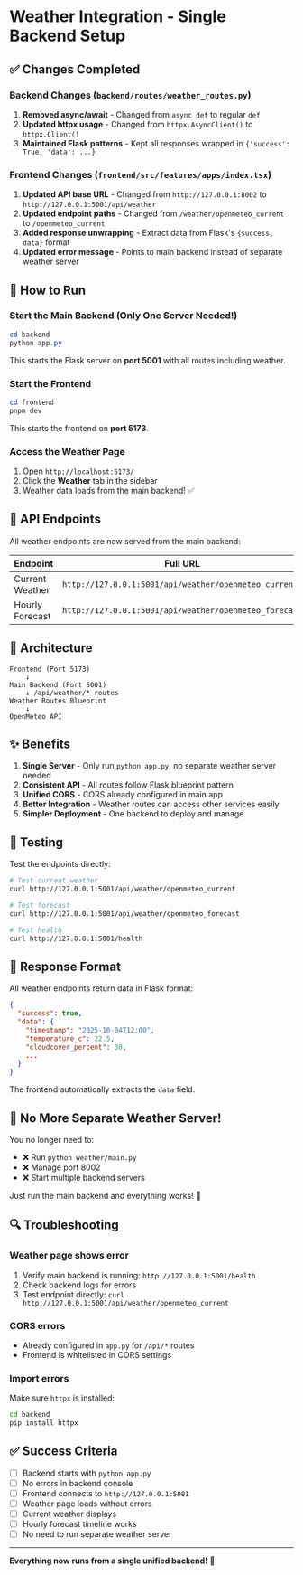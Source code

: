# Weather Integration - Single Backend Setup

## ✅ Changes Completed

### Backend Changes (`backend/routes/weather_routes.py`)
1. **Removed async/await** - Changed from `async def` to regular `def`
2. **Updated httpx usage** - Changed from `httpx.AsyncClient()` to `httpx.Client()`
3. **Maintained Flask patterns** - Kept all responses wrapped in `{'success': True, 'data': ...}`

### Frontend Changes (`frontend/src/features/apps/index.tsx`)
1. **Updated API base URL** - Changed from `http://127.0.0.1:8002` to `http://127.0.0.1:5001/api/weather`
2. **Updated endpoint paths** - Changed from `/weather/openmeteo_current` to `/openmeteo_current`
3. **Added response unwrapping** - Extract data from Flask's `{success, data}` format
4. **Updated error message** - Points to main backend instead of separate weather server

## 🚀 How to Run

### Start the Main Backend (Only One Server Needed!)
```powershell
cd backend
python app.py
```

This starts the Flask server on **port 5001** with all routes including weather.

### Start the Frontend
```powershell
cd frontend
pnpm dev
```

This starts the frontend on **port 5173**.

### Access the Weather Page
1. Open `http://localhost:5173/`
2. Click the **Weather** tab in the sidebar
3. Weather data loads from the main backend! ✅

## 📡 API Endpoints

All weather endpoints are now served from the main backend:

| Endpoint | Full URL | Description |
|----------|----------|-------------|
| Current Weather | `http://127.0.0.1:5001/api/weather/openmeteo_current` | Current conditions |
| Hourly Forecast | `http://127.0.0.1:5001/api/weather/openmeteo_forecast` | 24-hour forecast |

## 🔧 Architecture

```
Frontend (Port 5173)
    ↓
Main Backend (Port 5001)
    ↓ /api/weather/* routes
Weather Routes Blueprint
    ↓
OpenMeteo API
```

## ✨ Benefits

1. **Single Server** - Only run `python app.py`, no separate weather server needed
2. **Consistent API** - All routes follow Flask blueprint pattern
3. **Unified CORS** - CORS already configured in main app
4. **Better Integration** - Weather routes can access other services easily
5. **Simpler Deployment** - One backend to deploy and manage

## 🧪 Testing

Test the endpoints directly:

```bash
# Test current weather
curl http://127.0.0.1:5001/api/weather/openmeteo_current

# Test forecast
curl http://127.0.0.1:5001/api/weather/openmeteo_forecast

# Test health
curl http://127.0.0.1:5001/health
```

## 📝 Response Format

All weather endpoints return data in Flask format:

```json
{
  "success": true,
  "data": {
    "timestamp": "2025-10-04T12:00",
    "temperature_c": 22.5,
    "cloudcover_percent": 30,
    ...
  }
}
```

The frontend automatically extracts the `data` field.

## 🎯 No More Separate Weather Server!

You no longer need to:
- ❌ Run `python weather/main.py` 
- ❌ Manage port 8002
- ❌ Start multiple backend servers

Just run the main backend and everything works! 🎉

## 🔍 Troubleshooting

### Weather page shows error
1. Verify main backend is running: `http://127.0.0.1:5001/health`
2. Check backend logs for errors
3. Test endpoint directly: `curl http://127.0.0.1:5001/api/weather/openmeteo_current`

### CORS errors
- Already configured in `app.py` for `/api/*` routes
- Frontend is whitelisted in CORS settings

### Import errors
Make sure `httpx` is installed:
```bash
cd backend
pip install httpx
```

## ✅ Success Criteria

- [ ] Backend starts with `python app.py`
- [ ] No errors in backend console
- [ ] Frontend connects to `http://127.0.0.1:5001`
- [ ] Weather page loads without errors
- [ ] Current weather displays
- [ ] Hourly forecast timeline works
- [ ] No need to run separate weather server

---

**Everything now runs from a single unified backend!** 🚀
